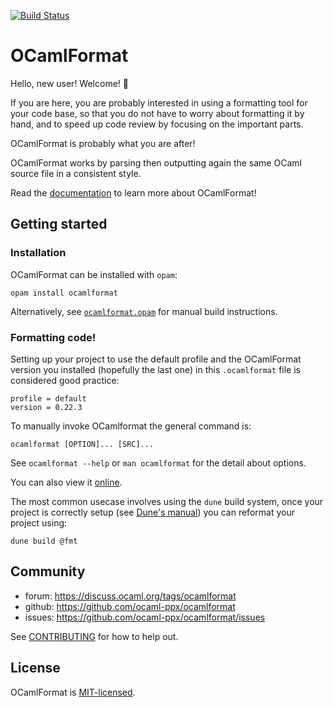 [![Build Status](https://img.shields.io/endpoint?url=https%3A%2F%2Fci.ocamllabs.io%2Fbadge%2Focaml-ppx%2Focamlformat%2Fmain&logo=ocaml)](https://ci.ocamllabs.io/github/ocaml-ppx/ocamlformat)

# OCamlFormat

Hello, new user! Welcome! :wave:

If you are here, you are probably interested in using a formatting tool for your code base, so that you do not have to worry about formatting it by hand, and to speed up code review by focusing on the important parts.

OCamlFormat is probably what you are after!

OCamlFormat works by parsing then outputting again the same OCaml source file in a consistent style.

Read the [documentation](https://v3.ocaml.org/p/ocamlformat) to learn more about OCamlFormat!

## Getting started

### Installation

OCamlFormat can be installed with `opam`:

```
opam install ocamlformat
```

Alternatively, see [`ocamlformat.opam`](./ocamlformat.opam) for manual build instructions.

### Formatting code!

Setting up your project to use the default profile and the OCamlFormat version you installed (hopefully the last one) in this `.ocamlformat` file is considered good practice:
```
profile = default
version = 0.22.3
```

To manually invoke OCamlformat the general command is:

```
ocamlformat [OPTION]... [SRC]...
```
See `ocamlformat --help` or `man ocamlformat` for the detail about options.

You can also view it [online](ocamlformat-help.txt).

The most common usecase involves using the `dune` build system, once your project is correctly setup (see [Dune's manual](https://dune.readthedocs.io/en/stable/formatting.html#formatting-a-project)) you can reformat your project using:

```
dune build @fmt
```

## Community

* forum: <https://discuss.ocaml.org/tags/ocamlformat>
* github: <https://github.com/ocaml-ppx/ocamlformat>
* issues: <https://github.com/ocaml-ppx/ocamlformat/issues>

See [CONTRIBUTING](./CONTRIBUTING.md) for how to help out.

## License

OCamlFormat is [MIT-licensed](./LICENSE.md).
